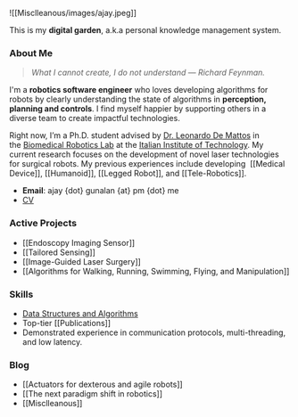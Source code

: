 ![[Misclleanous/images/ajay.jpeg]]


This is my **digital garden**, a.k.a personal knowledge management system.

### About Me

> *What I cannot create, I do not understand — Richard Feynman.*

I'm a **robotics software engineer** who loves developing algorithms for robots by clearly understanding the state of algorithms in **perception, planning and controls**. I find myself happier by supporting others in a diverse team to create impactful technologies.


Right now, I’m a Ph.D. student advised by [Dr. Leonardo De Mattos](https://www.iit.it/people/leonardo-demattos) in the [Biomedical Robotics Lab](https://advr.iit.it/index.php/research/biomedical-robotics) at the [Italian Institute of Technology](https://iit.it/). My current research focuses on the development of novel laser technologies for surgical robots. My previous experiences include developing  [[Medical Device]], [[Humanoid]], [[Legged Robot]], and [[Tele-Robotics]].


- **Email**: ajay {dot} gunalan {at} pm {dot} me
- [CV](https://ajaygunalan.github.io/assets/ajayg_cv.pdf)

### Active Projects
- [[Endoscopy Imaging Sensor]]
- [[Tailored Sensing]]
- [[Image-Guided Laser Surgery]]
- [[Algorithms for Walking, Running, Swimming, Flying, and Manipulation]]

### Skills
- [Data Structures and Algorithms](https://leetcode.com/ajaygunalan1995/)
- Top-tier [[Publications]] 
- Demonstrated experience in communication protocols, multi-threading, and low latency.

### Blog
- [[Actuators for dexterous and agile robots]]
- [[The next paradigm shift in robotics]]
- [[Misclleanous]]